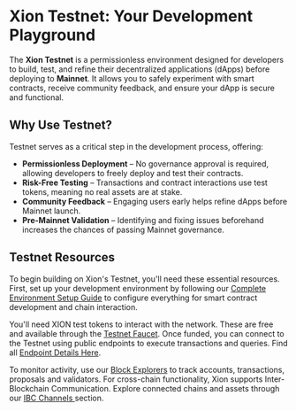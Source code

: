 # Xion Testnet: Your Development Playground

The **Xion Testnet** is a permissionless environment designed for developers to build, test, and refine their decentralized applications (dApps) before deploying to **Mainnet**. It allows you to safely experiment with smart contracts, receive community feedback, and ensure your dApp is secure and functional.



## **Why Use Testnet?**

Testnet serves as a critical step in the development process, offering:

* **Permissionless Deployment** – No governance approval is required, allowing developers to freely deploy and test their contracts.
* **Risk-Free Testing** – Transactions and contract interactions use test tokens, meaning no real assets are at stake.
* **Community Feedback** – Engaging users early helps refine dApps before Mainnet launch.
* **Pre-Mainnet Validation** – Identifying and fixing issues beforehand increases the chances of passing Mainnet governance.



## **Testnet Resources**

To begin building on Xion's Testnet, you'll need these essential resources. First, set up your development environment by following our [Complete Environment Setup Guide](https://docs.burnt.com/xion/developers/featured-guides/setup-local-environment) to configure everything for smart contract development and chain interaction.

You'll need XION test tokens to interact with the network. These are free and available through the [Testnet Faucet](https://docs.burnt.com/xion/developers/section-overview/xion-testnet). Once funded, you can connect to the Testnet using public endpoints to execute transactions and queries. Find all [Endpoint Details Here](https://docs.burnt.com/xion/developers/section-overview/public-endpoints-and-resources#testnet-2).

To monitor activity, use our [Block Explorers](https://docs.burnt.com/xion/developers/section-overview/block-explorers) to track accounts, transactions, proposals and validators. For cross-chain functionality, Xion supports Inter-Blockchain Communication. Explore connected chains and assets through our [IBC Channels ](https://docs.burnt.com/xion/developers/section-overview/ibc-denoms-on-xion-networks)section.
